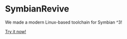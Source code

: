 # SymbianRevive

We made a modern Linux-based toolchain for Symbian ^3!

[Try it now!](https://github.com/SymbianRevive/ERA/blob/image/README.adoc)

